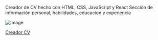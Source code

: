 Creador de CV hecho con HTML, CSS, JavaScript y React
Sección de información personal, habilidades, educacion y experiencia

![image](https://github.com/LaVieja1/cv-application/assets/65514301/6604cdcc-4777-4160-93ab-36ec3bef8980)

[Creador CV](https://lavieja1.github.io/cv-application/)
